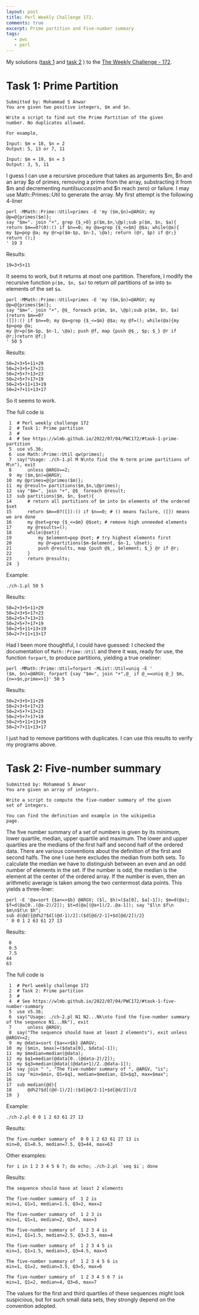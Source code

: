 ```yaml
---
layout: post
title: Perl Weekly Challenge 172.
comments: true
excerpt: Prime partition and Five-number summary
tags:
   - pwc
   - perl
---
```


My solutions
([task 1](https://github.com/wlmb/perlweeklychallenge-club/blob/master/challenge-172/wlmb/perl/ch-1.pl)
and
[task 2](https://github.com/wlmb/perlweeklychallenge-club/blob/master/challenge-172/wlmb/perl/ch-2.pl)
)
to the  [The Weekly Challenge - 172](https://theweeklychallenge.org/blog/perl-weekly-challenge-172).


# Task 1: Prime Partition

    Submitted by: Mohammad S Anwar
    You are given two positive integers, $m and $n.

    Write a script to find out the Prime Partition of the given
    number. No duplicates allowed.

    For example,

    Input: $m = 18, $n = 2
    Output: 5, 13 or 7, 11

    Input: $m = 19, $n = 3
    Output: 3, 5, 11

I guess I can use a recursive procedure that takes as
arguments $m, $n and an array $p of primes, removing a prime
from the array, substracting it from $m and decrementing $n
until success ($m and $n reach zero) or failure. I may use
Math::Primes::Util to generate the array. My first attempt is
the following 4-liner

    perl -MMath::Prime::Util=primes -E 'my ($m,$n)=@ARGV; my @p=@{primes($m)};
    say "$m=". join "+", grep {$_>0} p($m,$n,\@p);sub p($m, $n, $a){
    return $m==0?(0):() if $n==0; my @a=grep {$_<=$m} @$a; while(@a){
    my $p=pop @a; my @r=p($m-$p, $n-1, \@a); return (@r, $p) if @r;} return ();}
    ' 19 3

Results:

    19=3+5+11

It seems to work, but it returns at most one
partition. Therefore, I modify the recursive function `p($m,
$n, $a)` to return *all* partitions of `$m` into `$n` elements
of the set `$a`.

    perl -MMath::Prime::Util=primes -E 'my ($m,$n)=@ARGV; my @p=@{primes($m)};
    say "$m=". join "+", @$_ foreach p($m, $n, \@p);sub p($m, $n, $a){return $m==0?
    ([]):() if $n==0; my @a=grep {$_<=$m} @$a; my @f=(); while(@a){my $p=pop @a;
    my @r=p($m-$p, $n-1, \@a); push @f, map {push @$_, $p; $_} @r if @r;}return @f;}
    ' 50 5

Results:

    50=2+3+5+11+29
    50=2+3+5+17+23
    50=2+5+7+13+23
    50=2+5+7+17+19
    50=2+5+11+13+19
    50=2+7+11+13+17

So it seems to work.

The full code is

     1  # Perl weekly challenge 172
     2  # Task 1: Prime partition
     3  #
     4  # See https://wlmb.github.io/2022/07/04/PWC172/#task-1-prime-partition
     5  use v5.36;
     6  use Math::Prime::Util qw(primes);
     7  say("Usage: ./ch-1.pl M N\nto find the N-term prime partitions of M\n"), exit
     8      unless @ARGV==2;
     9  my ($m,$n)=@ARGV;
    10  my @primes=@{primes($m)};
    11  my @result= partitions($m,$n,\@primes);
    12  say "$m=", join "+", @$_ foreach @result;
    13  sub partitions($m, $n, $set){
    14      # return all partitions of $m into $n elements of the ordered $set
    15      return $m==0?([]):() if $n==0; # () means failure, ([]) means we are done
    16      my @set=grep {$_<=$m} @$set; # remove high unneeded elements
    17      my @results=();
    18      while(@set){
    19          my $element=pop @set; # try highest elements first
    20          my @r=partitions($m-$element, $n-1, \@set);
    21          push @results, map {push @$_, $element; $_} @r if @r;
    22      }
    23      return @results;
    24  }

Example:

    ./ch-1.pl 50 5

Results:

    50=2+3+5+11+29
    50=2+3+5+17+23
    50=2+5+7+13+23
    50=2+5+7+17+19
    50=2+5+11+13+19
    50=2+7+11+13+17

Had I been more thoughtful, I could have guessed: I checked the
documentation of `Math::Prime::Util` and there it was, ready
for use, the function `forpart`, to produce partitions, yielding a true oneliner:

    perl -MMath::Prime::Util=forpart -MList::Util=uniq -E '
    ($m, $n)=@ARGV; forpart {say "$m=", join "+",@_ if @_==uniq @_} $m, {n=>$n,prime=>1}' 50 5

Results:

    50=2+3+5+11+29
    50=2+3+5+17+23
    50=2+5+7+13+23
    50=2+5+7+17+19
    50=2+5+11+13+19
    50=2+7+11+13+17

I just had to remove partitions with duplicates. I can use
this results to verify my programs above.


# Task 2: Five-number summary

    Submitted by: Mohammad S Anwar
    You are given an array of integers.

    Write a script to compute the five-number summary of the given
    set of integers.

    You can find the definition and example in the wikipedia
    page.

The five number summary of a set of numbers is given by its minimum,
lower quartile, median, upper quartile and maximum. The lower
and upper quartiles are the medians of the first half and second
half of the ordered data. There are various conventions about
the definition of the first and second halfs. The one I use here
excludes the median from both sets. To calculate the median we
have to distinguish between an even and an odd number of elements in
the set. If the number is odd, the median is the element at
the center of the ordered array. If the number is
even, then an arithmetic average is taken among the two centermost
data points. This yields a three-liner:

    perl -E '@a=sort {$a<=>$b} @ARGV; ($l, $h)=($a[0], $a[-1]); $m=d(@a);
    $f=d(@a[0..(@a-2)/2]); $t=d(@a[(@a+1)/2..@a-1]); say "$l\n $f\n $m\n$t\n $h";
    sub d(@d){@d%2?$d[(@d-1)/2]:($d[@d/2-1]+$d[@d/2])/2}
    ' 0 0 1 2 63 61 27 13

Results:

     0
     0.5
     7.5
    44
    63

The full code is

     1  # Perl weekly challenge 172
     2  # Task 2: Prime partition
     3  #
     4  # See https://wlmb.github.io/2022/07/04/PWC172/#task-1-five-number-summary
     5  use v5.36;
     6  say("Usage: ./ch-2.pl N1 N2...Nk\nto find the five-number summary of the sequence N1...Nk"), exit
     7      unless @ARGV;
     8  say("The sequence should have at least 2 elements"), exit unless @ARGV>=2;
     9  my @data=sort {$a<=>$b} @ARGV;
    10  my ($min, $max)=($data[0], $data[-1]);
    11  my $median=median(@data);
    12  my $q1=median(@data[0..(@data-2)/2]);
    13  my $q3=median(@data[(@data+1)/2..@data-1]);
    14  say join " ", "The five-number summary of ", @ARGV, "is";
    15  say "min=$min, Q1=$q1, median=$median, Q3=$q3, max=$max";
    16
    17  sub median(@d){
    18      @d%2?$d[(@d-1)/2]:($d[@d/2-1]+$d[@d/2])/2
    19  }

Example:

    ./ch-2.pl 0 0 1 2 63 61 27 13

Results:

    The five-number summary of  0 0 1 2 63 61 27 13 is
    min=0, Q1=0.5, median=7.5, Q3=44, max=63

Other examples:

    for i in 1 2 3 4 5 6 7; do echo; ./ch-2.pl `seq $i`; done

Results:


    The sequence should have at least 2 elements

    The five-number summary of  1 2 is
    min=1, Q1=1, median=1.5, Q3=2, max=2

    The five-number summary of  1 2 3 is
    min=1, Q1=1, median=2, Q3=3, max=3

    The five-number summary of  1 2 3 4 is
    min=1, Q1=1.5, median=2.5, Q3=3.5, max=4

    The five-number summary of  1 2 3 4 5 is
    min=1, Q1=1.5, median=3, Q3=4.5, max=5

    The five-number summary of  1 2 3 4 5 6 is
    min=1, Q1=2, median=3.5, Q3=5, max=6

    The five-number summary of  1 2 3 4 5 6 7 is
    min=1, Q1=2, median=4, Q3=6, max=7

The values for the first and third quartiles of these
sequences might look suspicious, but for such small data
sets, they strongly depend on the convention adopted.
